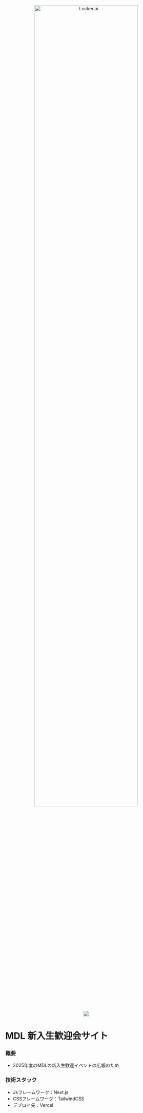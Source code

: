 
<p align="center" dir="auto">
  <picture>
    <source media="(prefers-color-scheme: dark)" srcset="https://github.com/Juna1013/mdl-welcome-site/blob/main/public/mdl-logo.png?raw=true">
    <source media="(prefers-color-scheme: light)" srcset="https://github.com/Juna1013/mdl-welcome-site/blob/main/public/mdl-logo.png?raw=true">
    <img src="https://github.com/Juna1013/mdl-welcome-site/blob/main/public/mdl-logo.png?raw=true" alt="Locker.ai" width="80%" height="auto" />
  </picture>
</p>

<div align="center">
  <a href="https://skillicons.dev">
    <img src="https://skillicons.dev/icons?i=javascript,typescript,react,nextjs,tailwindcss,vercel" /></br>
  </a>
</div>

# MDL 新入生歓迎会サイト

### 概要
- 2025年度のMDLの新入生歓迎イベントの広報のため

### 技術スタック
- Jsフレームワーク：Next.js
- CSSフレームワーク：TailwindCSS
- デプロイ先：Vercel
